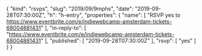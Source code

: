{
  "kind": "rsvps",
  "slug": "2019/09/9mphs",
  "date": "2019-09-28T07:30:00Z",
  "h": "h-entry",
  "properties": {
    "name": [
      "RSVP yes to https://www.eventbrite.com/e/indiewebcamp-amsterdam-tickets-68004881431"
    ],
    "in-reply-to": [
      "https://www.eventbrite.com/e/indiewebcamp-amsterdam-tickets-68004881431"
    ],
    "published": [
      "2019-09-28T07:30:00Z"
    ],
    "rsvp": [
      "yes"
    ]
  }
}
